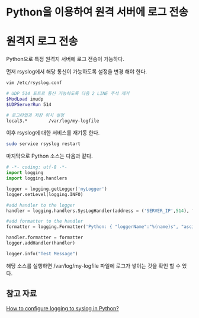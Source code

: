 # Python을 이용하여 원격 서버에 로그 전송

# 원격지 로그 전송

Python으로 특정 원격지 서버에 로그 전송이 가능하다.

먼저 rsyslog에서 해당 통신이 가능하도록 설정을 변경 해야 한다.

```bash
vim /etc/rsyslog.conf

# UDP 514 포트로 통신 가능하도록 다음 2 LINE 주석 제거
$ModLoad imudp
$UDPServerRun 514

# 로그타입과 저장 위치 설정
local3.*        /var/log/my-logfile
```



이후 rsyslog에 대한 서비스를 재기동 한다.

``` bash
sudo service rsyslog restart
```



마지막으로 Python 소스는 다음과 같다.

``` py
# -*- coding: utf-8 -*-
import logging
import logging.handlers

logger = logging.getLogger('myLogger')
logger.setLevel(logging.INFO)

#add handler to the logger
handler = logging.handlers.SysLogHandler(address = ('SERVER_IP',514), facility=logging.handlers.SysLogHandler.LOG_LOCAL3)

#add formatter to the handler
formatter = logging.Formatter('Python: { "loggerName":"%(name)s", "asciTime":"%(asctime)s", "pathName":"%(pathname)s", "logRecordCreationTime":"%(created)f", "functionName":"%(funcName)s", "levelNo":"%(levelno)s", "lineNo":"%(lineno)d", "time":"%(msecs)d", "levelName":"%(levelname)s", "message":"%(message)s"}')

handler.formatter = formatter
logger.addHandler(handler)

logger.info("Test Message")
```



해당 소스를 실행하면 /var/log/my-logfile 파일에 로그가 쌓이는 것을 확인 할 수 있다.

## 참고 자료

[How to configure logging to syslog in Python?](https://stackoverflow.com/questions/3968669/how-to-configure-logging-to-syslog-in-python)

